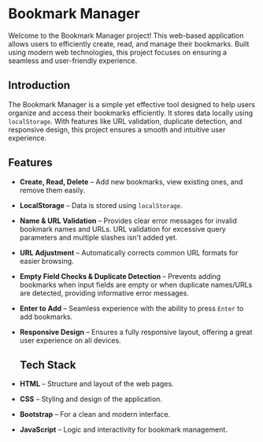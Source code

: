 # Bookmark Manager
Welcome to the Bookmark Manager project! This web-based application allows users to efficiently create, read, and manage their bookmarks.
Built using modern web technologies, this project focuses on ensuring a seamless and user-friendly experience.

## Introduction
The Bookmark Manager is a simple yet effective tool designed to help users organize and access their bookmarks efficiently.
It stores data locally using `localStorage`. With features like URL validation, duplicate detection, and responsive design, 
this project ensures a smooth and intuitive user experience.

## Features
- **Create, Read, Delete** – Add new bookmarks, view existing ones, and remove them easily.  
- **LocalStorage** – Data is stored using `localStorage`.
- **Name & URL Validation** – Provides clear error messages for invalid bookmark names and URLs.
   URL validation for excessive query parameters and multiple slashes isn't added yet.  
- **URL Adjustment** – Automatically corrects common URL formats for easier browsing.  
- **Empty Field Checks & Duplicate Detection** – Prevents adding bookmarks when input fields are empty or when duplicate names/URLs are detected, providing informative error messages.  
- **Enter to Add** – Seamless experience with the ability to press `Enter` to add bookmarks.  
- **Responsive Design** – Ensures a fully responsive layout, offering a great user experience on all devices.

  ## Tech Stack
- **HTML** – Structure and layout of the web pages.  
- **CSS** – Styling and design of the application.  
- **Bootstrap** – For a clean and modern interface.  
- **JavaScript** – Logic and interactivity for bookmark management.  
